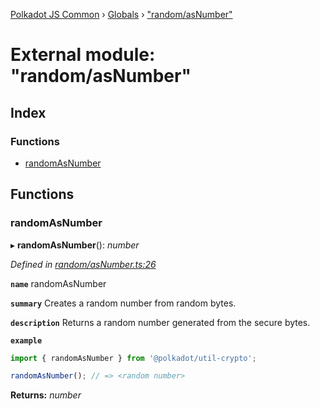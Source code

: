 [Polkadot JS Common](../README.md) › [Globals](../globals.md) › ["random/asNumber"](_random_asnumber_.md)

# External module: "random/asNumber"

## Index

### Functions

* [randomAsNumber](_random_asnumber_.md#randomasnumber)

## Functions

###  randomAsNumber

▸ **randomAsNumber**(): *number*

*Defined in [random/asNumber.ts:26](https://github.com/polkadot-js/common/blob/90ca8a0d/packages/util-crypto/src/random/asNumber.ts#L26)*

**`name`** randomAsNumber

**`summary`** Creates a random number from random bytes.

**`description`** 
Returns a random number generated from the secure bytes.

**`example`** 
<BR>

```javascript
import { randomAsNumber } from '@polkadot/util-crypto';

randomAsNumber(); // => <random number>
```

**Returns:** *number*
